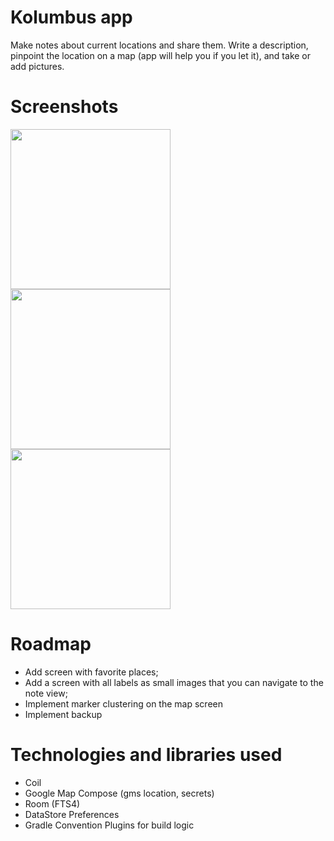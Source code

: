 # Kolumbus app
Make notes about current locations and share them. Write a description, pinpoint the location on a map (app will help you if you let it), and take or add pictures.
# Screenshots
<img src="https://github.com/user-attachments/assets/0b716bbe-ff30-4d6c-99a4-4aab6d24abb7" width=256px/>
<img src="https://github.com/user-attachments/assets/03a86602-0c89-49f3-8ead-e10b3d85675f" width=256px/>
<img src="https://github.com/user-attachments/assets/800401c5-549a-479c-a09d-57b2cdd2e952" width=256px/>

# Roadmap
- Add screen with favorite places;
- Add a screen with all labels as small images that you can navigate to the note view;
- Implement marker clustering on the map screen
- Implement backup
# Technologies and libraries used
- Coil
- Google Map Compose (gms location, secrets)
- Room (FTS4)
- DataStore Preferences
- Gradle Convention Plugins for build logic
